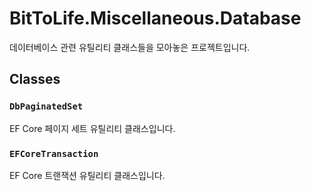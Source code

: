 ﻿# BitToLife.Miscellaneous.Database

데이터베이스 관련 유틸리티 클래스들을 모아놓은 프로젝트입니다.

## Classes

### `DbPaginatedSet`

EF Core 페이지 세트 유틸리티 클래스입니다.

### `EFCoreTransaction`

EF Core 트랜잭션 유틸리티 클래스입니다.